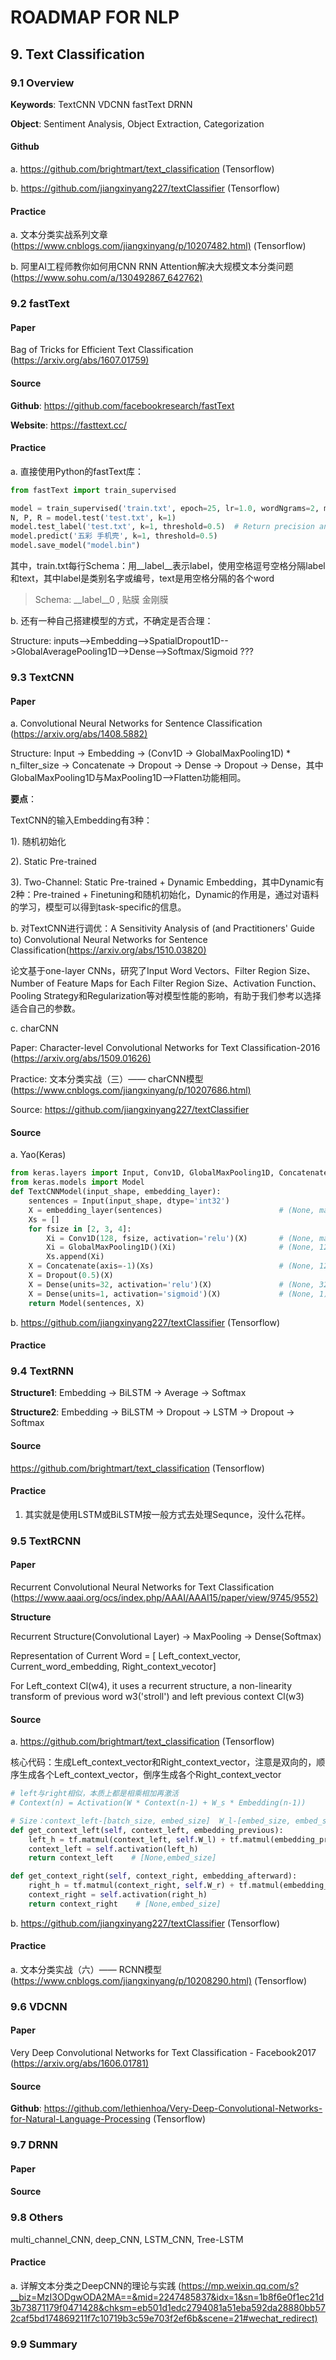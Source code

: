 
# ROADMAP FOR NLP

## 9. Text Classification

### 9.1 Overview

**Keywords**: TextCNN  VDCNN  fastText  DRNN  

**Object**: Sentiment Analysis, Object Extraction, Categorization

#### Github

a. <https://github.com/brightmart/text_classification> (Tensorflow)

b. <https://github.com/jiangxinyang227/textClassifier> (Tensorflow)

#### Practice

a. 文本分类实战系列文章 (<https://www.cnblogs.com/jiangxinyang/p/10207482.html)> (Tensorflow)

b. 阿里AI工程师教你如何用CNN RNN Attention解决大规模文本分类问题 (<https://www.sohu.com/a/130492867_642762)>

### 9.2 fastText

#### Paper

Bag of Tricks for Efficient Text Classification (<https://arxiv.org/abs/1607.01759)>

#### Source

**Github**: <https://github.com/facebookresearch/fastText>

**Website**: <https://fasttext.cc/>

#### Practice

a. 直接使用Python的fastText库：

```Python
from fastText import train_supervised

model = train_supervised('train.txt', epoch=25, lr=1.0, wordNgrams=2, minCount=1, loss='hs')
N, P, R = model.test('test.txt', k=1)
model.test_label('test.txt', k=1, threshold=0.5)  # Return precision and recall for each label
model.predict('五彩 手机壳', k=1, threshold=0.5)
model.save_model("model.bin")
```

其中，train.txt每行Schema：用__label__表示label，使用空格逗号空格分隔label和text，其中label是类别名字或编号，text是用空格分隔的各个word

> Schema: __label__0 , 贴膜 金刚膜

b. 还有一种自己搭建模型的方式，不确定是否合理：

Structure: inputs-->Embedding-->SpatialDropout1D-->GlobalAveragePooling1D-->Dense-->Softmax/Sigmoid  ???

### 9.3 TextCNN

#### Paper

a. Convolutional Neural Networks for Sentence Classification (<https://arxiv.org/abs/1408.5882)>

Structure: Input -> Embedding -> (Conv1D -> GlobalMaxPooling1D) * n_filter_size -> Concatenate -> Dropout -> Dense -> Dropout -> Dense，其中GlobalMaxPooling1D与MaxPooling1D-->Flatten功能相同。

**要点**：

TextCNN的输入Embedding有3种：

1). 随机初始化

2). Static Pre-trained

3). Two-Channel: Static Pre-trained + Dynamic Embedding，其中Dynamic有2种：Pre-trained + Finetuning和随机初始化，Dynamic的作用是，通过对语料的学习，模型可以得到task-specific的信息。

b. 对TextCNN进行调优：A Sensitivity Analysis of (and Practitioners' Guide to) Convolutional Neural Networks for Sentence Classification(<https://arxiv.org/abs/1510.03820)>

论文基于one-layer CNNs，研究了Input Word Vectors、Filter Region Size、Number of Feature Maps for Each Filter Region Size、Activation Function、Pooling Strategy和Regularization等对模型性能的影响，有助于我们参考以选择适合自己的参数。

c. charCNN

Paper: Character-level Convolutional Networks for Text Classification-2016 (<https://arxiv.org/abs/1509.01626)>

Practice: 文本分类实战（三）—— charCNN模型 (<https://www.cnblogs.com/jiangxinyang/p/10207686.html)>

Source: <https://github.com/jiangxinyang227/textClassifier>

#### Source

a. Yao(Keras)

```Python
from keras.layers import Input, Conv1D, GlobalMaxPooling1D, Concatenate, Dropout, Dense
from keras.models import Model
def TextCNNModel(input_shape, embedding_layer):
    sentences = Input(input_shape, dtype='int32')
    X = embedding_layer(sentences)                          # (None, maxlen, emb_dim)
    Xs = []
    for fsize in [2, 3, 4]:
        Xi = Conv1D(128, fsize, activation='relu')(X)       # (None, maxlen-fsize+1, 128)
        Xi = GlobalMaxPooling1D()(Xi)                       # (None, 128) Equals 2 lines above
        Xs.append(Xi)
    X = Concatenate(axis=-1)(Xs)                            # (None, 128*3)
    X = Dropout(0.5)(X)
    X = Dense(units=32, activation='relu')(X)               # (None, 32)
    X = Dense(units=1, activation='sigmoid')(X)             # (None, 1)
    return Model(sentences, X)
```

b. <https://github.com/jiangxinyang227/textClassifier> (Tensorflow)

#### Practice

### 9.4 TextRNN

**Structure1**: Embedding -> BiLSTM -> Average -> Softmax

**Structure2**: Embedding -> BiLSTM -> Dropout -> LSTM -> Dropout -> Softmax

#### Source

<https://github.com/brightmart/text_classification> (Tensorflow)

#### Practice

1. 其实就是使用LSTM或BiLSTM按一般方式去处理Sequnce，没什么花样。

### 9.5 TextRCNN

#### Paper

Recurrent Convolutional Neural Networks for Text Classification (<https://www.aaai.org/ocs/index.php/AAAI/AAAI15/paper/view/9745/9552)>

**Structure**

Recurrent Structure(Convolutional Layer) -> MaxPooling -> Dense(Softmax)

Representation of Current Word = [ Left_context_vector, Current_word_embedding, Right_context_vecotor]

For Left_context Cl(w4), it uses a recurrent structure, a non-linearity transform of previous word w3('stroll') and left previous context Cl(w3)

#### Source

a. <https://github.com/brightmart/text_classification> (Tensorflow)

核心代码：生成Left_context_vector和Right_context_vector，注意是双向的，顺序生成各个Left_context_vector，倒序生成各个Right_context_vector

```Python
# left与right相似，本质上都是相乘相加再激活
# Context(n) = Activation(W * Context(n-1) + W_s * Embedding(n-1))

# Size：context_left-[batch_size, embed_size]  W_l-[embed_size, embed_size]  embedding_previous-[batch_size, embed_size]
def get_context_left(self, context_left, embedding_previous):
    left_h = tf.matmul(context_left, self.W_l) + tf.matmul(embedding_previous, self.W_sl)
    context_left = self.activation(left_h)
    return context_left    # [None,embed_size]

def get_context_right(self, context_right, embedding_afterward):
    right_h = tf.matmul(context_right, self.W_r) + tf.matmul(embedding_afterward, self.W_sr)
    context_right = self.activation(right_h)
    return context_right    # [None,embed_size]
```

b. <https://github.com/jiangxinyang227/textClassifier> (Tensorflow)

#### Practice

a. 文本分类实战（六）—— RCNN模型 (<https://www.cnblogs.com/jiangxinyang/p/10208290.html)> (Tensorflow)

### 9.6 VDCNN

#### Paper

Very Deep Convolutional Networks for Text Classification - Facebook2017 (<https://arxiv.org/abs/1606.01781)>

#### Source

**Github**: <https://github.com/lethienhoa/Very-Deep-Convolutional-Networks-for-Natural-Language-Processing> (Tensorflow)

### 9.7 DRNN

#### Paper

#### Source

### 9.8 Others

multi_channel_CNN, deep_CNN, LSTM_CNN, Tree-LSTM

#### Practice

a. 详解文本分类之DeepCNN的理论与实践 (<https://mp.weixin.qq.com/s?__biz=MzI3ODgwODA2MA==&mid=2247485837&idx=1&sn=1b8f6e0f1ec21d3b73871179f0471428&chksm=eb501d1edc2794081a51eba592da28880bb572caf5bd174869211f7c10719b3c59e703f2ef6b&scene=21#wechat_redirect)>

### 9.9 Summary

